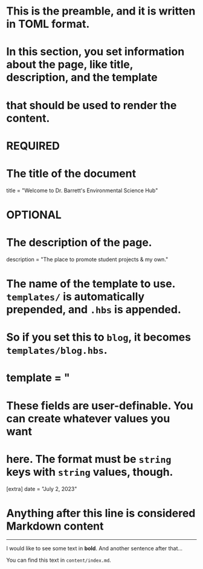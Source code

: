 # This is the preamble, and it is written in TOML format.
# In this section, you set information about the page, like title, description, and the template
# that should be used to render the content.

# REQUIRED

# The title of the document
title = "Welcome to Dr. Barrett's Environmental Science Hub"

# OPTIONAL

# The description of the page.
description = "The place to promote student projects & my own."

# The name of the template to use. `templates/` is automatically prepended, and `.hbs` is appended.
# So if you set this to `blog`, it becomes `templates/blog.hbs`.
# template = "

# These fields are user-definable. You can create whatever values you want
# here. The format must be `string` keys with `string` values, though.
[extra]
date = "July 2, 2023"

# Anything after this line is considered Markdown content
---

I would like to see some text in **bold**. And another sentence after that...

You can find this text in `content/index.md`.
